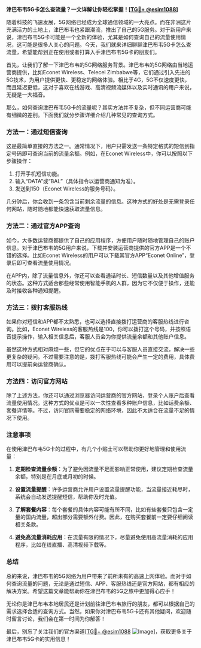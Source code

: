 **津巴布韦5G卡怎么查流量？一文详解让你轻松掌握！[[TG💪+ @esim1088](https://t.me/s/esim1088)]**

随着科技的飞速发展，5G网络已经成为全球通信领域的一大亮点。而在非洲这片充满活力的土地上，津巴布韦也紧跟潮流，推出了自己的5G服务。对于新用户来说，津巴布韦5G卡可能是一个全新的体验，尤其是如何查询自己的流量使用情况，这可能是很多人关心的问题。今天，我们就来详细聊聊津巴布韦5G卡怎么查流量，希望能帮到正在使用或者打算入手津巴布韦5G卡的朋友们。

首先，让我们了解一下津巴布韦的5G网络服务背景。津巴布韦的5G网络由当地运营商提供，比如Econet Wireless、Telecel Zimbabwe等，它们通过引入先进的5G技术，为用户提供更快、更稳定的网络体验。相比于4G，5G不仅速度更快，而且延迟更低，这对于喜欢在线游戏、高清视频流媒体以及实时通讯的用户来说，无疑是一大福音。

那么，如何查询津巴布韦5G卡的流量呢？其实方法并不复杂，但不同运营商可能有细微的差别。下面我们就分步骤详细介绍几种常见的查询方式。

### 方法一：通过短信查询

这是最简单直接的方法之一。通常情况下，用户只需发送一条特定格式的短信到指定号码即可查询当前的流量余额。例如，在Econet Wireless中，你可以按照以下步骤操作：

1. 打开手机短信功能。
2. 输入“DATA”或“BAL”（具体指令以运营商通知为准）。
3. 发送到150（Econet Wireless的服务号码）。

几分钟后，你会收到一条包含当前剩余流量的信息。这种方式的好处是无需登录任何网站，随时随地都能快速获取流量信息。

### 方法二：通过官方APP查询

如今，大多数运营商都提供了自己的应用程序，方便用户随时随地管理自己的账户信息。对于津巴布韦的5G用户来说，下载并安装运营商提供的官方APP是一个不错的选择。比如Econet Wireless的用户可以下载其官方APP“Econet Online”，登录后即可查看流量使用情况。

在APP内，除了流量信息外，你还可以查看通话时长、短信数量以及其他增值服务的状态。这种方式适合那些经常使用智能手机的人群，因为它不仅便于操作，还能及时接收各种通知提醒。

### 方法三：拨打客服热线

如果你对短信和APP都不太熟悉，也可以选择直接拨打运营商的客服热线进行咨询。比如，Econet Wireless的客服热线是100，你可以拨打这个号码，并按照语音提示操作，输入相关信息后，客服人员会为你提供流量余额和其他账户信息。

虽然这种方式相对麻烦一些，但它的优点在于可以与客服人员直接交流，解决一些更复杂的疑问。不过需要注意的是，拨打客服热线可能会产生一定的费用，具体费用可以提前向运营商确认。

### 方法四：访问官方网站

除了上述方法，你还可以通过浏览器访问运营商的官方网站，登录个人账户后查看流量使用情况。这种方式的优点是可以一次性查看多种账户信息，比如话费余额、套餐详情等。不过，访问官网需要稳定的网络环境，因此不太适合在流量不足的情况下使用。

### 注意事项

在使用津巴布韦5G卡的过程中，有几个小贴士可以帮助你更好地管理和使用流量：

1. **定期检查流量余额**：为了避免因流量不足而影响正常使用，建议定期检查流量余额，特别是在月底或月初的时候。
   
2. **设置流量提醒**：许多运营商允许用户设置流量提醒功能，当流量接近耗尽时，系统会自动发送提醒短信，帮助你及时充值。

3. **了解套餐内容**：每个套餐的具体内容可能有所不同，比如有些套餐只包含一定量的国内流量，超出部分需要额外付费。因此，在购买套餐前一定要仔细阅读相关条款。

4. **避免高流量消耗应用**：在流量有限的情况下，尽量避免使用高流量消耗的应用程序，比如在线直播、高清视频下载等。

### 总结

总的来说，津巴布韦的5G网络为用户带来了前所未有的高速上网体验。而对于如何查询流量的问题，无论是通过短信、APP、客服热线还是官方网站，都有相应的解决方案。希望这篇文章能帮助你在津巴布韦的5G之旅中更加得心应手！

无论你是津巴布韦本地居民还是计划前往津巴布韦旅行的朋友，都可以根据自己的需求选择合适的查询方式。当然，如果你对津巴布韦5G卡还有其他疑问，欢迎随时留言讨论，我们会在第一时间为你解答！

最后，别忘了关注我们的官方渠道[[TG💪+ @esim1088](https://t.me/s/esim1088) ![Image](https://i.postimg.cc/4NQfJmqS/Snipaste-2025-05-13-00-14-12.png)]，获取更多关于津巴布韦5G卡的实用信息！